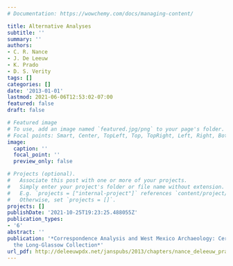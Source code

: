 ```yaml
---
# Documentation: https://wowchemy.com/docs/managing-content/

title: Alternative Analyses
subtitle: ''
summary: ''
authors:
- C. R. Nance
- J. De Leeuw
- K. Prado
- D. S. Verity
tags: []
categories: []
date: '2013-01-01'
lastmod: 2021-06-06T12:53:02-07:00
featured: false
draft: false

# Featured image
# To use, add an image named `featured.jpg/png` to your page's folder.
# Focal points: Smart, Center, TopLeft, Top, TopRight, Left, Right, BottomLeft, Bottom, BottomRight.
image:
  caption: ''
  focal_point: ''
  preview_only: false

# Projects (optional).
#   Associate this post with one or more of your projects.
#   Simply enter your project's folder or file name without extension.
#   E.g. `projects = ["internal-project"]` references `content/project/deep-learning/index.md`.
#   Otherwise, set `projects = []`.
projects: []
publishDate: '2021-10-25T19:23:25.488055Z'
publication_types:
- '6'
abstract: ''
publication: '*Correspondence Analysis and West Mexico Archaeology: Ceramics from
  the Long-Glassow Collection*'
url_pdf: http://deleeuwpdx.net/janspubs/2013/chapters/nance_deleeuw_prado_verity_C_13c.pdf
---
```

